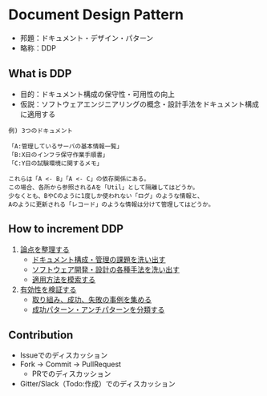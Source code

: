 # Document Design Pattern

- 邦題：ドキュメント・デザイン・パターン
- 略称：DDP

## What is DDP

- 目的：ドキュメント構成の保守性・可用性の向上
- 仮説：ソフトウェアエンジニアリングの概念・設計手法をドキュメント構成に適用する

```
例) 3つのドキュメント

「A:管理しているサーバの基本情報一覧」
「B:X日のインフラ保守作業手順書」
「C:Y日の試験環境に関するメモ」

これらは「A <- B」「A <- C」の依存関係にある。
この場合、各所から参照されるAを「Util」として隔離してはどうか。
少なくとも、BやCのように1度しか使われない「ログ」のような情報と、
Aのように更新される「レコード」のような情報は分けて管理してはどうか。
```

## How to increment DDP 

1. [論点を整理する](1_hypothesis)
    - [ドキュメント構成・管理の課題を洗い出す](1_hypothesis/1_problem_of_document)
    - [ソフトウェア開発・設計の各種手法を洗い出す](1_hypothesis/2_solution_of_engineering)
    - [適用方法を模索する](1_hypothesis/3_adapt_solution_to_problem)
2. [有効性を検証する](2_effectiveness)
    - [取り組み、成功、失敗の事例を集める](2_effectiveness/1_case_study)
    - [成功パターン・アンチパターンを分類する](2_effectiveness/2_classified_knowledge)

## Contribution

- Issueでのディスカッション
- Fork -> Commit -> PullRequest
  - PRでのディスカッション
- Gitter/Slack（Todo:作成）でのディスカッション

